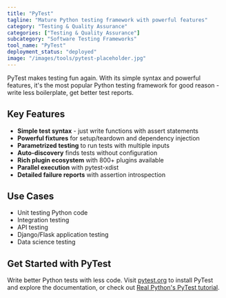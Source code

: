 ```yaml
---
title: "PyTest"
tagline: "Mature Python testing framework with powerful features"
category: "Testing & Quality Assurance"
categories: ["Testing & Quality Assurance"]
subcategory: "Software Testing Frameworks"
tool_name: "PyTest"
deployment_status: "deployed"
image: "/images/tools/pytest-placeholder.jpg"
---
```

PyTest makes testing fun again. With its simple syntax and powerful features, it's the most popular Python testing framework for good reason - write less boilerplate, get better test reports.

## Key Features

- **Simple test syntax** - just write functions with assert statements
- **Powerful fixtures** for setup/teardown and dependency injection
- **Parametrized testing** to run tests with multiple inputs
- **Auto-discovery** finds tests without configuration
- **Rich plugin ecosystem** with 800+ plugins available
- **Parallel execution** with pytest-xdist
- **Detailed failure reports** with assertion introspection

## Use Cases

- Unit testing Python code
- Integration testing
- API testing
- Django/Flask application testing
- Data science testing

## Get Started with PyTest

Write better Python tests with less code. Visit [pytest.org](https://pytest.org) to install PyTest and explore the documentation, or check out [Real Python's PyTest tutorial](https://realpython.com/pytest-python-testing/).
